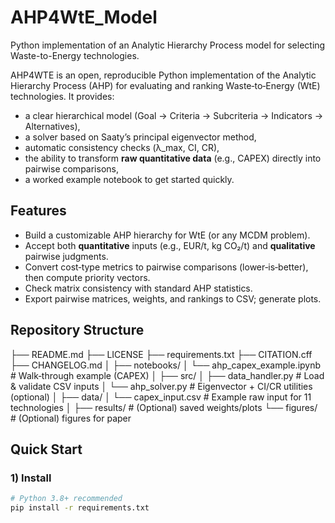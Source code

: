 # AHP4WtE_Model
Python implementation of an Analytic Hierarchy Process model for selecting Waste-to-Energy technologies.

AHP4WTE is an open, reproducible Python implementation of the Analytic Hierarchy Process (AHP) for evaluating and ranking Waste‑to‑Energy (WtE) technologies. It provides:
- a clear hierarchical model (Goal → Criteria → Subcriteria → Indicators → Alternatives),
- a solver based on Saaty’s principal eigenvector method,
- automatic consistency checks (λ_max, CI, CR),
- the ability to transform **raw quantitative data** (e.g., CAPEX) directly into pairwise comparisons,
- a worked example notebook to get started quickly.

## Features
- Build a customizable AHP hierarchy for WtE (or any MCDM problem).
- Accept both **quantitative** inputs (e.g., EUR/t, kg CO₂/t) and **qualitative** pairwise judgments.
- Convert cost‑type metrics to pairwise comparisons (lower‑is‑better), then compute priority vectors.
- Check matrix consistency with standard AHP statistics.
- Export pairwise matrices, weights, and rankings to CSV; generate plots.

## Repository Structure
├── README.md
├── LICENSE
├── requirements.txt
├── CITATION.cff
├── CHANGELOG.md
│
├── notebooks/
│ └── ahp_capex_example.ipynb # Walk‑through example (CAPEX)
│
├── src/
│ ├── data_handler.py # Load & validate CSV inputs
│ └── ahp_solver.py # Eigenvector + CI/CR utilities (optional)
│
├── data/
│ └── capex_input.csv # Example raw input for 11 technologies
│
├── results/ # (Optional) saved weights/plots
└── figures/ # (Optional) figures for paper

##  Quick Start

### 1) Install
```bash
# Python 3.8+ recommended
pip install -r requirements.txt
